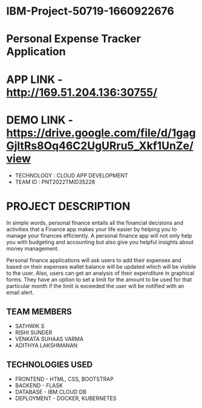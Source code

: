 # IBM-Project-50719-1660922676
# Personal Expense Tracker Application

# APP LINK - http://169.51.204.136:30755/
# DEMO LINK - https://drive.google.com/file/d/1gagGjltRs8Oq46C2UgURru5_Xkf1UnZe/view

- TECHNOLOGY : CLOUD APP DEVELOPMENT
- TEAM ID     : PNT2022TMID35228

# PROJECT DESCRIPTION

In simple words, personal finance entails all the financial decisions and activities that a Finance app makes your life easier by helping you to manage your finances efficiently. A personal finance app will not only help you with budgeting and accounting but also give you helpful insights about money management.

Personal finance applications will ask users to add their expenses and based on their expenses wallet balance will be updated which will be visible to the user.  Also, users can get an analysis of their expenditure in graphical forms. They have an option to set a limit for the amount to be used for that particular month if the limit is exceeded the user will be notified with an email alert.


## TEAM MEMBERS

- SATHWIK S
- RISHI SUNDER
- VENKATA SUHAAS VARMA
- ADITHYA LAKSHMANAN

## TECHNOLOGIES USED

- FRONTEND - HTML, CSS, BOOTSTRAP
- BACKEND - FLASK
- DATABASE - IBM CLOUD DB
- DEPLOYMENT - DOCKER, KUBERNETES




